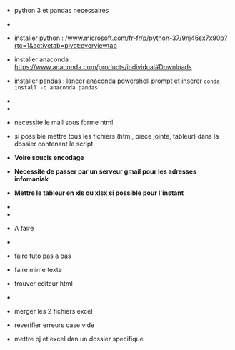 * python 3 et pandas necessaires
*
* installer python : /www.microsoft.com/fr-fr/p/python-37/9nj46sx7x90p?rtc=1&activetab=pivot:overviewtab
* installer anaconda : https://www.anaconda.com/products/individual#Downloads
* installer pandas : lancer anaconda powershell prompt et inserer ` conda install -c anaconda pandas `
* 
*
* necessite le mail sous forme html
* si possible mettre tous les fichiers (html, piece jointe, tableur) dans la dossier contenant le script
* **Voire soucis encodage**
* **Necessite de passer par un serveur gmail pour les adresses infomaniak**
* **Mettre le tableur en xls ou xlsx si possible pour l'instant**
*
*


* A faire
*
* faire tuto pas a pas
* faire mime texte
* trouver editeur html
*
* merger les 2 fichiers excel
* reverifier erreurs case vide
* mettre pj et excel dan un dossier specifique
